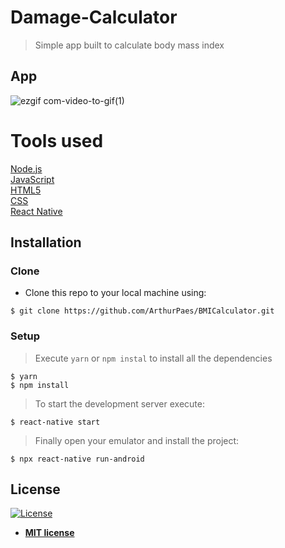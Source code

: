 

# Damage-Calculator

> Simple app built to calculate body mass index






## App
![ezgif com-video-to-gif(1)](https://user-images.githubusercontent.com/47614825/86485121-48751780-bd2e-11ea-8e8b-0a69b236d2a0.gif)




# Tools used 
<a href="https://nodejs.org/en/">Node.js</a>  <br/>
<a href="https://www.javascript.com/">JavaScript</a> <br/>
<a href="">HTML5</a> <br/>
<a href="">CSS</a> <br/>
<a href="https://reactnative.dev/">React Native</a>


## Installation

### Clone

- Clone this repo to your local machine using:
```shell
$ git clone https://github.com/ArthurPaes/BMICalculator.git
```
### Setup


> Execute `yarn` or `npm instal` to install all the dependencies

```shell
$ yarn 
$ npm install
```
> To start the development server execute:
```shell
$ react-native start 
```
> Finally open your emulator and install the project:
```shell
$ npx react-native run-android
```









## License

[![License](http://img.shields.io/:license-mit-blue.svg?style=flat-square)](http://badges.mit-license.org)

- **[MIT license](http://opensource.org/licenses/mit-license.php)**
